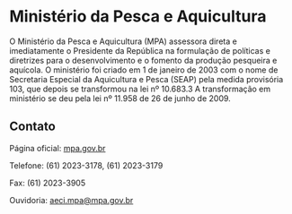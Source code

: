 Ministério da Pesca e Aquicultura
====

O Ministério da Pesca e Aquicultura (MPA) assessora direta e imediatamente o Presidente da República na formulação de
políticas e diretrizes para o desenvolvimento e o fomento da produção pesqueira e aquícola. O ministério foi criado em
1 de janeiro de 2003 com o nome de Secretaria Especial da Aquicultura e Pesca (SEAP) pela medida provisória 103, que
depois se transformou na lei nº 10.683.3 A transformação em ministério se deu pela lei nº 11.958 de 26 de junho de 2009.

Contato
----

Página oficial: [mpa.gov.br](http://mpa.gov.br)

Telefone: (61) 2023-3178, (61) 2023-3179

Fax: (61) 2023-3905

Ouvidoria: [aeci.mpa@mpa.gov.br](mailto:aeci.mpa@mpa.gov.br)

<script type="application/ld+json">
{ "@context" : "http://schema.org",
  "@type" : "GovernmentOrganization",
  "name": "Ministério da Pesca e Aquicultura",
  "url" : "http://mpa.gov.br",
  "contactPoint" : [
    {
      "@type": "ContactPoint",
      "telephone": "+55 (61) 2023-3178",
      "email": "aeci.mpa@mpa.gov.br",
      "contactType" : "customer service"
    }]}
</script>